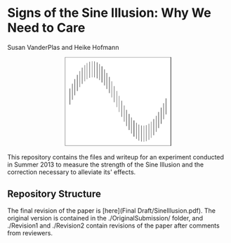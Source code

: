 # Signs of the Sine Illusion: Why We Need to Care
Susan VanderPlas and Heike Hofmann  





<div align='center'><img src="figure/fig-origillusion.png", width='50%', title='Sine Illusion', alt='Image of the original sine illusion'></div>

This repository contains the files and writeup for an experiment conducted in Summer 2013 to measure the strength of the Sine Illusion and the correction necessary to alleviate its' effects. 

## Repository Structure

The final revision of the paper is [here](Final Draft/SineIllusion.pdf). The original version is contained in the ./OriginalSubmission/ folder, and ./Revision1 and ./Revision2 contain revisions of the paper after comments from reviewers. 
